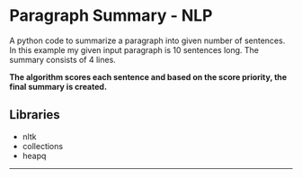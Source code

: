 # Paragraph Summary - NLP  
A python code to summarize a paragraph into given number of sentences.
In this example my given input paragraph is 10 sentences long. The summary consists of 4 lines.

**The algorithm scores each sentence and based on the score priority, the final summary is created.** 

## Libraries

* nltk
* collections
* heapq
---------------------------

